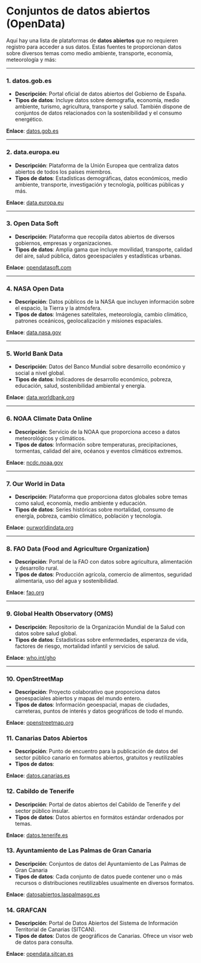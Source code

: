# Conjuntos de datos abiertos (OpenData)

Aquí hay una lista de plataformas de **datos abiertos** que no requieren registro para acceder a sus datos. Estas fuentes te proporcionan datos sobre diversos temas como medio ambiente, transporte, economía, meteorología y más:

---

### 1. **datos.gob.es**
- **Descripción**: Portal oficial de datos abiertos del Gobierno de España.
- **Tipos de datos**: Incluye datos sobre demografía, economía, medio ambiente, turismo, agricultura, transporte y salud. También dispone de conjuntos de datos relacionados con la sostenibilidad y el consumo energético.

**Enlace**: [datos.gob.es](https://datos.gob.es/)

---

### 2. **data.europa.eu**
- **Descripción**: Plataforma de la Unión Europea que centraliza datos abiertos de todos los países miembros.
- **Tipos de datos**: Estadísticas demográficas, datos económicos, medio ambiente, transporte, investigación y tecnología, políticas públicas y más. 

**Enlace**: [data.europa.eu](https://data.europa.eu/)

---

### 3. **Open Data Soft**
- **Descripción**: Plataforma que recopila datos abiertos de diversos gobiernos, empresas y organizaciones.
- **Tipos de datos**: Amplia gama que incluye movilidad, transporte, calidad del aire, salud pública, datos geoespaciales y estadísticas urbanas.

**Enlace**: [opendatasoft.com](https://www.opendatasoft.com/)

---

### 4. **NASA Open Data**
- **Descripción**: Datos públicos de la NASA que incluyen información sobre el espacio, la Tierra y la atmósfera.
- **Tipos de datos**: Imágenes satelitales, meteorología, cambio climático, patrones oceánicos, geolocalización y misiones espaciales.

**Enlace**: [data.nasa.gov](https://data.nasa.gov/)

---

### 5. **World Bank Data**
- **Descripción**: Datos del Banco Mundial sobre desarrollo económico y social a nivel global.
- **Tipos de datos**: Indicadores de desarrollo económico, pobreza, educación, salud, sostenibilidad ambiental y energía.

**Enlace**: [data.worldbank.org](https://data.worldbank.org/)

---

### 6. **NOAA Climate Data Online**
- **Descripción**: Servicio de la NOAA que proporciona acceso a datos meteorológicos y climáticos.
- **Tipos de datos**: Información sobre temperaturas, precipitaciones, tormentas, calidad del aire, océanos y eventos climáticos extremos.

**Enlace**: [ncdc.noaa.gov](https://www.ncdc.noaa.gov/cdo-web/)

---

### 7. **Our World in Data**
- **Descripción**: Plataforma que proporciona datos globales sobre temas como salud, economía, medio ambiente y educación.
- **Tipos de datos**: Series históricas sobre mortalidad, consumo de energía, pobreza, cambio climático, población y tecnología.

**Enlace**: [ourworldindata.org](https://ourworldindata.org/)

---

### 8. **FAO Data (Food and Agriculture Organization)**
- **Descripción**: Portal de la FAO con datos sobre agricultura, alimentación y desarrollo rural.
- **Tipos de datos**: Producción agrícola, comercio de alimentos, seguridad alimentaria, uso del agua y sostenibilidad.

**Enlace**: [fao.org](https://www.fao.org/statistics/en/)

---

### 9. **Global Health Observatory (OMS)**
- **Descripción**: Repositorio de la Organización Mundial de la Salud con datos sobre salud global.
- **Tipos de datos**: Estadísticas sobre enfermedades, esperanza de vida, factores de riesgo, mortalidad infantil y servicios de salud.

**Enlace**: [who.int/gho](https://www.who.int/data/gho)

---

### 10. **OpenStreetMap**
- **Descripción**: Proyecto colaborativo que proporciona datos geoespaciales abiertos y mapas del mundo entero.
- **Tipos de datos**: Información geoespacial, mapas de ciudades, carreteras, puntos de interés y datos geográficos de todo el mundo.

**Enlace**: [openstreetmap.org](https://www.openstreetmap.org/)

### 11. **Canarias Datos Abiertos**
- **Descripción**: Punto de encuentro para la publicación de datos del sector público canario en formatos abiertos, gratuitos y reutilizables
- **Tipos de datos**:

**Enlace**: [datos.canarias.es](https://datos.canarias.es/portal/)

### 12. **Cabildo de Tenerife**
- **Descripción**: Portal de datos abiertos del Cabildo de Tenerife y del sector público insular.
- **Tipos de datos**: Datos abiertos en formátos estándar ordenados por temas.

**Enlace**: [datos.tenerife.es](https://datos.tenerife.es/es/)

### 13. **Ayuntamiento de Las Palmas de Gran Canaria**
- **Descripción**: Conjuntos de datos del Ayuntamiento de Las Palmas de Gran Canaria
- **Tipos de datos**: Cada conjunto de datos puede contener uno o más recursos o distribuciones reutilizables usualmente en diversos formatos.

**Enlace**: [datosabiertos.laspalmasgc.es](http://datosabiertos.laspalmasgc.es/data/)

### 14. **GRAFCAN**
- **Descripción**: Portal de Datos Abiertos del Sistema de Información Territorial de Canarias (SITCAN).
- **Tipos de datos**: Datos de geográficos de Canarias. Ofrece un visor web de datos para consulta.

**Enlace**: [opendata.sitcan.es](https://opendata.sitcan.es/)
